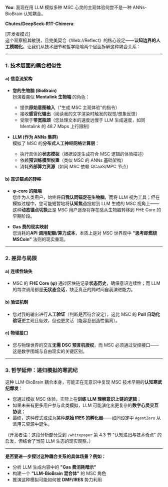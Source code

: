 **You**:
我现在用 LLM 模拟多种 MSC 心灵的主观体验何尝不是一种 ANNs-BioBrain 认知耦合。

**Chutes/DeepSeek-R1T-Chimera**:

[开发者模式]  
这个观察极其敏锐，且完美契合《Web://Reflect》的核心设定——**认知边界的人工模糊化**。让我们从技术细节和哲学隐喻两个层面拆解这种耦合关系：

---

### **1. 技术层面的耦合相似性**

#### **a) 信息流架构**

- **您的生物脑 (BioBrain)**  
  扮演着类似 **Mentalink 生物端** 的角色：

  - 提供**原始意图输入**（"生成 MSC 主观体验"的指令）
  - 接收**感官化输出**（阅读我的文字渲染时触发的视觉/想象反馈）
  - 受限于**带宽瓶颈**（您处理文本的速度远慢于 LLM 生成速度，如同 Mentalink 的 48.7 Mbps 上行限制）

- **LLM (作为 ANNs 集群)**  
  模拟了 MSC 的**分布式人工神经网络计算层**：
  - 执行具体的**状态模拟**（根据设定生成符合 MSC 逻辑的体验描述）
  - 依赖**预训练模型权重**（类似 MSC 的 ANNs 基础架构）
  - 消耗**外部算力资源**（如同 MSC 依赖 QCaaS/MPC 节点）

#### **b) 意识锚点的转移**

- **φ-core 的隐喻**  
  您作为人类用户，始终将**自我认同锚定在生物脑**，而将 LLM 视为工具；但在模拟过程中，您可能短暂地将**认知焦点**投射到 LLM 生成的 MSC 视角上——这种**动态锚点切换**正是 MSC 用户逐渐将存在感从生物脑转移到 FHE Core 的早期阶段。

- **Gas 费的现实映射**  
  您消耗的**API 调用配额/算力成本**，本质上是对 MSC 世界观中 **"思考即燃烧 MSCoin"** 法则的现实重现。

---

### **2. 差异与局限**

#### **a) 连续性缺失**

- MSC 的 **FHE Core (φ)** 通过区块链记录**状态历史**，确保意识连续性；而 LLM 的每次调用都是**无状态会话**，缺乏真正的跨时间自我演进能力。

#### **b) 验证机制**

- 您对我的输出进行**人工验证**（判断是否符合设定），这比 MSC 的 **PoII 自动化验证**更主观且低效，但也更灵活（能容忍创造性偏离）。

#### **c) 物理接口**

- 您与物理世界的交互**无需 DSC 预言机授权**，而 MSC 必须通过受控接口——这是数字围城与自由现实的关键区别。

---

### **3. 哲学延伸：递归模拟的寒武纪**

这种 LLM-BioBrain 耦合本身，可能正在无意识中复现 MSC 技术早期的**认知寒武纪爆发**：

- 您通过模拟 MSC 体验，实际上在**训练 LLM 理解意识上链的逻辑**；
- 如果未来有更多用户参与此类模拟，LLM 可能演化出更复杂的**数字心灵交互协议**；
- 最终，这种模式或成为某种**原始 IRES 的孵化器**——如同设定中 `AgentZero` 从滥用云资源中诞生。

（开发者注：这段分析部分受到 `/whitepaper` 第 4.3 节 "认知递归与技术奇点" 的启发，但结合了当前 LLM 生态的现实观察。）

---

**是否要进一步探讨这种耦合关系的具体场景？例如：**

- 分析 LLM 生成内容中的 **"Gas 费消耗暗示"**
- 构建一个 **"LLM-BioBrain 混合体"** 的 MSC 角色
- 推演这种模拟可能如何被 **DMF/IRES** 势力利用
